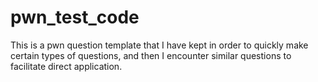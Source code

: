 # pwn_test_code
This is a pwn question template that I have kept in order to quickly make certain types of questions, and then I encounter similar questions to facilitate direct application.
